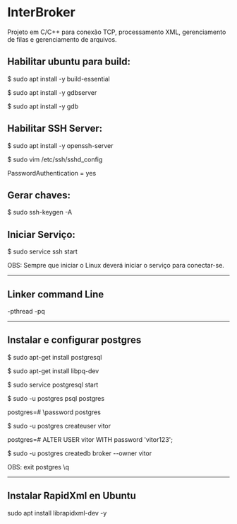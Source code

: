 # InterBroker

Projeto em C/C++ para conexão TCP, processamento XML, gerenciamento de filas e gerenciamento de arquivos.

## Habilitar ubuntu para build:

$ sudo apt install -y build-essential

$ sudo apt install -y gdbserver

$ sudo apt install -y gdb

## Habilitar SSH Server:

$ sudo apt install -y openssh-server

$ sudo vim /etc/ssh/sshd_config

PasswordAuthentication = yes

## Gerar chaves:

$ sudo ssh-keygen -A

## Iniciar Serviço:

$ sudo service ssh start

OBS: Sempre que iniciar o Linux deverá iniciar o serviço para conectar-se.

------------------------------------------------------------------------------------------------
## Linker command Line

-pthread -pq

------------------------------------------------------------------------------------------------
## Instalar e configurar postgres

$ sudo apt-get install postgresql

$ sudo apt-get install libpq-dev

$ sudo service postgresql start

$ sudo -u postgres psql postgres

postgres=# \password postgres

$ sudo -u postgres createuser vitor

postgres=# ALTER USER vitor WITH password 'vitor123';

$ sudo -u postgres createdb broker --owner vitor

OBS: exit postgres \q

------------------------------------------------------------------------------------------------
## Instalar RapidXml en Ubuntu

sudo apt install librapidxml-dev -y
